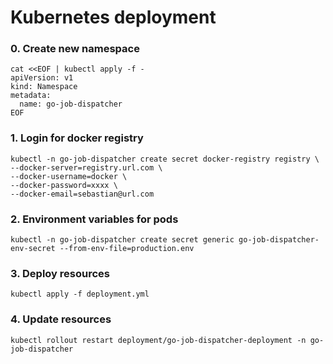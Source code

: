 # Kubernetes deployment

### 0. Create new namespace

```
cat <<EOF | kubectl apply -f -
apiVersion: v1
kind: Namespace
metadata:
  name: go-job-dispatcher
EOF
```

### 1. Login for docker registry

```
kubectl -n go-job-dispatcher create secret docker-registry registry \
--docker-server=registry.url.com \
--docker-username=docker \
--docker-password=xxxx \
--docker-email=sebastian@url.com
```

### 2. Environment variables for pods

```
kubectl -n go-job-dispatcher create secret generic go-job-dispatcher-env-secret --from-env-file=production.env
```

### 3. Deploy resources

```
kubectl apply -f deployment.yml
```

### 4. Update resources

```
kubectl rollout restart deployment/go-job-dispatcher-deployment -n go-job-dispatcher
```